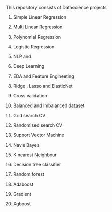 This repository consists of Datascience projects 
  1. Simple Linear Regression
  2. Multi Linear Regression
  3. Polynomial Regression
  4. Logistic Regression
  5. NLP and
  6. Deep Learning

1. EDA and Feature Engineeting
2. Ridge , Lasso and ElasticNet
3. Cross validation
4. Balanced and Imbalanced dataset
5. Grid search CV
6. Randomised search CV
7. Support Vector Machine
8. Navie Bayes
9. K nearest Neighbour
10. Decision tree classifier
11. Random forest
12. Adaboost
13. Gradient
14. Xgboost
